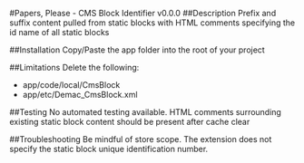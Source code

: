 #Papers, Please - CMS Block Identifier v0.0.0
##Description
Prefix and suffix content pulled from static blocks with HTML comments specifying the id name of all static blocks

##Installation
Copy/Paste the app folder into the root of your project

##Limitations
Delete the following:
- app/code/local/CmsBlock
- app/etc/Demac_CmsBlock.xml

##Testing
No automated testing available. HTML comments surrounding existing static block content should be present after cache clear

##Troubleshooting
Be mindful of store scope. The extension does not specify the static block unique identification number.